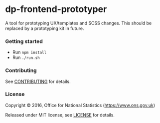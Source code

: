dp-frontend-prototyper
===========================

A tool for prototyping UX/templates and SCSS changes. This should be replaced by a prototyping kit in future.

### Getting started

* Run `npm install`
* Run `./run.sh`

### Contributing

See [CONTRIBUTING](CONTRIBUTING.md) for details.

### License

Copyright ©‎ 2016, Office for National Statistics (https://www.ons.gov.uk)

Released under MIT license, see [LICENSE](LICENSE.md) for details.
